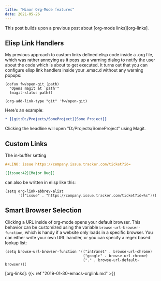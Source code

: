 ```yaml
---
title: "Minor Org-Mode features"
date: 2021-05-26
---
```


This post builds upon a previous post about [org-mode links][org-links].

## Elisp Link Handlers

My previous approach to custom links defined elisp code inside a .org file,
which was rather annoying as it pops up a warning dialog to notify the user
about the code which is about to get executed. It turns out that you can
configure elisp link handlers inside your .emac.d without any warning popups:

``` emacs-lisp
(defun fw/open-git (path)
  "Opens magit at `path'"
  (magit-status path))

(org-add-link-type "git" 'fw/open-git)
```

Here's an example:

``` org
* [[git:D:/Projects/SomeProject][Some Project]]
```

Clicking the headline will open "D:/Projects/SomeProject" using Magit.

## Custom Links

The in-buffer setting

``` org
#+LINK: issue https://company.issue.tracker.com/ticket?id=

[[issue:42][Major Bug]]
```

can also be written in elisp like this:

``` emacs-lisp
(setq org-link-abbrev-alist
      '(("issue" . "https://company.issue.tracker.com/ticket?id=%s")))
```

## Smart Browser Selection

Clicking a URL inside of org-mode opens your default browser. This behavior can
be customized using the variable `browse-url-browser-function`, which is handy
if a website only loads in a specific browser. You can either write your own URL
handler, or you can specify a regex based lookup list:

``` emacs-lisp
(setq browse-url-browser-function '(("intranet" . browse-url-chrome)
                                    ("google" . browse-url-chrome)
                                    ("." . browse-url-default-browser)))
```

[org-links]: {{< ref "2019-01-30-emacs-orglink.md" >}}
